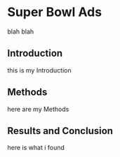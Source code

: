 # Super Bowl Ads

blah blah

## Introduction

this is my Introduction

## Methods

here are my Methods

## Results and Conclusion

here is what i found

